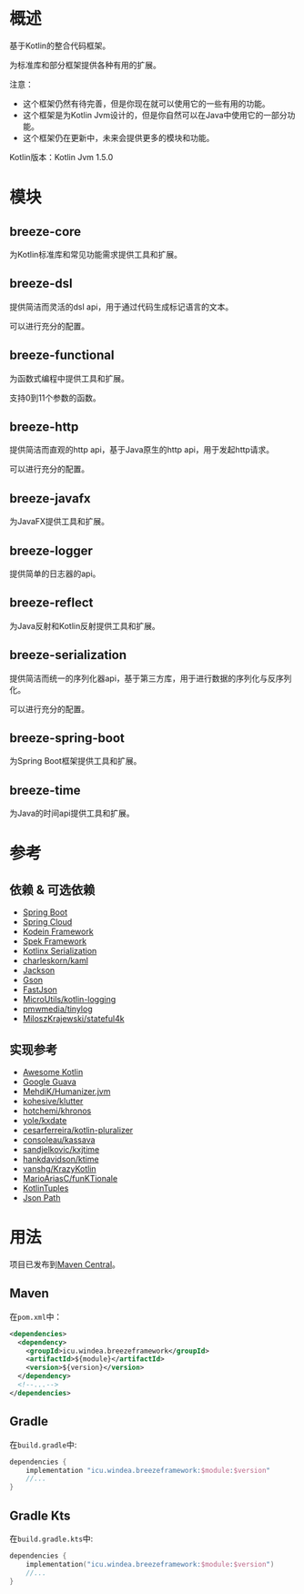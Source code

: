 # 概述

基于Kotlin的整合代码框架。

为标准库和部分框架提供各种有用的扩展。

注意：

* 这个框架仍然有待完善，但是你现在就可以使用它的一些有用的功能。
* 这个框架是为Kotlin Jvm设计的，但是你自然可以在Java中使用它的一部分功能。
* 这个框架仍在更新中，未来会提供更多的模块和功能。

Kotlin版本：Kotlin Jvm 1.5.0

# 模块

## breeze-core

为Kotlin标准库和常见功能需求提供工具和扩展。

## breeze-dsl

提供简洁而灵活的dsl api，用于通过代码生成标记语言的文本。

可以进行充分的配置。

## breeze-functional

为函数式编程中提供工具和扩展。

支持0到11个参数的函数。

## breeze-http

提供简洁而直观的http api，基于Java原生的http api，用于发起http请求。

可以进行充分的配置。

## breeze-javafx

为JavaFX提供工具和扩展。

## breeze-logger

提供简单的日志器的api。

## breeze-reflect

为Java反射和Kotlin反射提供工具和扩展。

## breeze-serialization

提供简洁而统一的序列化器api，基于第三方库，用于进行数据的序列化与反序列化。

可以进行充分的配置。

## breeze-spring-boot

为Spring Boot框架提供工具和扩展。

## breeze-time

为Java的时间api提供工具和扩展。

# 参考

## 依赖 & 可选依赖

* [Spring Boot](https://github.com/spring-projects/spring-boot)
* [Spring Cloud](https://github.com/spring-cloud)
* [Kodein Framework](https://github.com/Kodein-Framework/Kodein-DI)
* [Spek Framework](https://github.com/spekframework/spek)
* [Kotlinx Serialization](https://github.com/Kotlin/kotlinx.serialization)
* [charleskorn/kaml](https://github.com/charleskorn/kaml)
* [Jackson](https://github.com/FasterXML/jackson)
* [Gson](https://github.com/google/gson)
* [FastJson](https://github.com/alibaba/fastjson)
* [MicroUtils/kotlin-logging](https://github.com/MicroUtils/kotlin-logging)
* [pmwmedia/tinylog](https://github.com/pmwmedia/tinylog)
* [MiloszKrajewski/stateful4k](https://github.com/MiloszKrajewski/stateful4k)

## 实现参考

* [Awesome Kotlin](https://github.com/KotlinBy/awesome-kotlin)
* [Google Guava](https://github.com/google/guava)
* [MehdiK/Humanizer.jvm](https://github.com/MehdiK/Humanizer.jvm)
* [kohesive/klutter](https://github.com/kohesive/klutter)
* [hotchemi/khronos](https://github.com/hotchemi/khronos)
* [yole/kxdate](https://github.com/yole/kxdate)
* [cesarferreira/kotlin-pluralizer](https://github.com/cesarferreira/kotlin-pluralizer)
* [consoleau/kassava](https://github.com/consoleau/kassava)
* [sandjelkovic/kxjtime](https://github.com/sandjelkovic/kxjtime)
* [hankdavidson/ktime](https://github.com/hankdavidson/ktime)
* [vanshg/KrazyKotlin](https://github.com/vanshg/KrazyKotlin)
* [MarioAriasC/funKTionale](https://github.com/MarioAriasC/funKTionale/tree/master/funktionale-composition)
* [KotlinTuples](https://github.com/enbandari/KotlinTuples)
* [Json Path](https://github.com/json-path/JsonPath)

# 用法

项目已发布到[Maven Central](https://repo1.maven.org/maven2)。

## Maven

在`pom.xml`中：
  
```xml
<dependencies>
  <dependency>
    <groupId>icu.windea.breezeframework</groupId>
    <artifactId>${module}</artifactId>
    <version>${version}</version>
  </dependency>
  <!--...-->
</dependencies>
```

## Gradle

在`build.gradle`中:

```groovy
dependencies {
    implementation "icu.windea.breezeframework:$module:$version"
    //...
}
```

## Gradle Kts

在`build.gradle.kts`中:

```kotlin
dependencies {
    implementation("icu.windea.breezeframework:$module:$version")
    //...
}
```